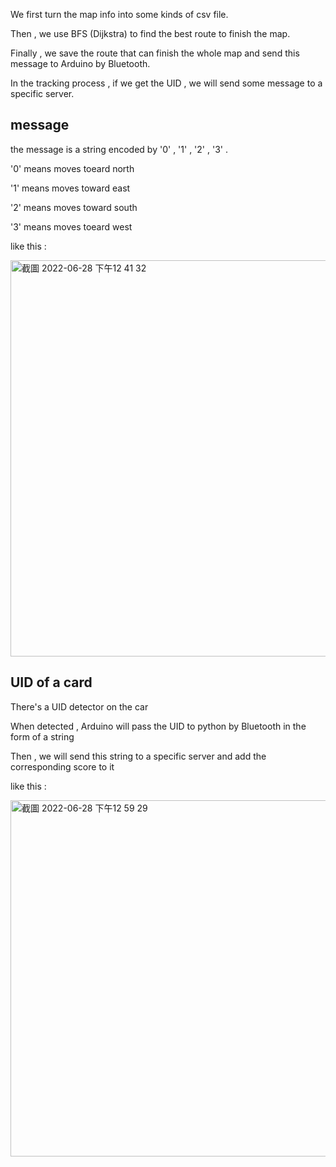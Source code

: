 We first turn the map info into some kinds of csv file.

Then , we use BFS (Dijkstra) to find the best route to finish the map.

Finally , we save the route that can finish the whole map and send this message to Arduino by Bluetooth.

In the tracking process , if we get the UID , we will send some message to a specific server.

## message 

the message is a string encoded by '0' , '1' , '2' , '3' .

'0' means moves toeard north

'1' means moves toward east

'2' means moves toward south

'3' means moves toeard west

like this : 

<img width="634" alt="截圖 2022-06-28 下午12 41 32" src="https://user-images.githubusercontent.com/83209083/176094455-25810384-d1aa-4e50-b2fe-8f3502c1184d.png">

## UID of a card 

There's a UID detector on the car

When detected , Arduino will pass the UID to python by Bluetooth in the form of a string

Then , we will send this string to a specific server and add the corresponding score to it

like this : 

<img width="570" alt="截圖 2022-06-28 下午12 59 29" src="https://user-images.githubusercontent.com/83209083/176096525-17e116fe-59c8-4829-bd42-e6d0b3193287.png">

